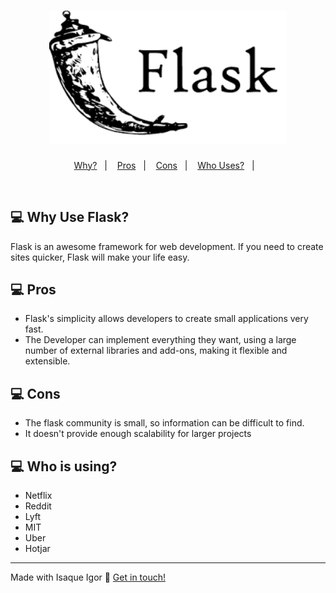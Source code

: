 <h1 align="center">
    <img alt="Flask" title="#Flask" src="./assets-readme/logo.png" width="380px" />
</h1>


<p align="center">
  <a href="#-why">Why?</a>&nbsp;&nbsp;&nbsp;|&nbsp;&nbsp;&nbsp;
  <a href="#-pros">Pros</a>&nbsp;&nbsp;&nbsp;|&nbsp;&nbsp;&nbsp;
  <a href="#-cons">Cons</a>&nbsp;&nbsp;&nbsp;|&nbsp;&nbsp;&nbsp;
  <a href="#-cons">Who Uses?</a>&nbsp;&nbsp;&nbsp;|&nbsp;&nbsp;&nbsp;
</p>

<br>


## 💻  Why Use Flask?

Flask is an awesome framework for web development. If you need to create sites quicker, Flask will make your life easy. 

## 💻 Pros

- Flask's simplicity allows  developers to create small applications very fast.
- The Developer can implement everything they want, using a large number of external libraries and add-ons, making it flexible and extensible.

## 💻  Cons

- The flask community is small, so information can be difficult to find.
- It doesn't provide enough scalability for larger projects


## 💻  Who is using?

- Netflix
- Reddit
- Lyft
- MIT
- Uber
- Hotjar


---

Made with Isaque Igor :wave: [Get in touch!](https://www.linkedin.com/in/isaqueigor/)
